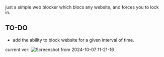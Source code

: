 just a simple web blocker which blocs any website, and forces you to lock in.

## TO-DO
- add the ability to block website for a given interval of time.

current ver:
![Screenshot from 2024-10-07 11-21-16](https://github.com/user-attachments/assets/de2d8f33-e7df-4c4b-ac78-3a90c6757b7a)
